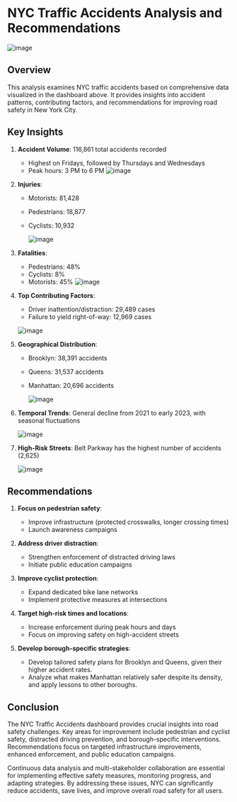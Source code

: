 # NYC Traffic Accidents Analysis and Recommendations

![image](https://github.com/user-attachments/assets/65dce95b-a573-4201-a57c-fd38dd6d3e89)


## Overview

This analysis examines NYC traffic accidents based on comprehensive data visualized in the dashboard above. It provides insights into accident patterns, contributing factors, and recommendations for improving road safety in New York City.

## Key Insights

1. **Accident Volume**: 116,861 total accidents recorded
   - Highest on Fridays, followed by Thursdays and Wednesdays
   - Peak hours: 3 PM to 6 PM
     ![image](https://github.com/user-attachments/assets/3300bc7e-b3e7-4004-8945-c6eda25446b9)


2. **Injuries**:
   - Motorists: 81,428
   - Pedestrians: 18,877
   - Cyclists: 10,932

      ![image](https://github.com/user-attachments/assets/8c4e8c70-f742-4bd9-999a-a25423f9d873)


3. **Fatalities**:
   - Pedestrians: 48%
   - Cyclists: 8%
   - Motorists: 45%
     ![image](https://github.com/user-attachments/assets/c5864474-b8e2-4a1c-8551-dd4eb52e82d0)


4. **Top Contributing Factors**:
   - Driver inattention/distraction: 29,489 cases
   - Failure to yield right-of-way: 12,969 cases
     
    ![image](https://github.com/user-attachments/assets/17aa6c68-53b7-4e30-b4d7-557da09491c5)


5. **Geographical Distribution**:
   - Brooklyn: 38,391 accidents
   - Queens: 31,537 accidents
   - Manhattan: 20,696 accidents
     
      ![image](https://github.com/user-attachments/assets/fa01cba4-4381-40da-9ae8-026534059e8a)

6. **Temporal Trends**: General decline from 2021 to early 2023, with seasonal fluctuations
   
   ![image](https://github.com/user-attachments/assets/a3d671ef-b7c0-43c1-b669-3430c62f8a27)


8. **High-Risk Streets**: Belt Parkway has the highest number of accidents (2,625)

   ![image](https://github.com/user-attachments/assets/bddabef4-369f-4a91-8b14-8741edcb13e1)



## Recommendations

1. **Focus on pedestrian safety**:
   - Improve infrastructure (protected crosswalks, longer crossing times)
   - Launch awareness campaigns

2. **Address driver distraction**:
   - Strengthen enforcement of distracted driving laws
   - Initiate public education campaigns

3. **Improve cyclist protection**:
   - Expand dedicated bike lane networks
   - Implement protective measures at intersections

4. **Target high-risk times and locations**:
   - Increase enforcement during peak hours and days
   - Focus on improving safety on high-accident streets

5. **Develop borough-specific strategies**:
   - Develop tailored safety plans for Brooklyn and Queens, given their higher accident rates.
   - Analyze what makes Manhattan relatively safer despite its density, and apply lessons to other boroughs.


## Conclusion

The NYC Traffic Accidents dashboard provides crucial insights into road safety challenges. Key areas for improvement include pedestrian and cyclist safety, distracted driving prevention, and borough-specific interventions. Recommendations focus on targeted infrastructure improvements, enhanced enforcement, and public education campaigns.

Continuous data analysis and multi-stakeholder collaboration are essential for implementing effective safety measures, monitoring progress, and adapting strategies. By addressing these issues, NYC can significantly reduce accidents, save lives, and improve overall road safety for all users.


